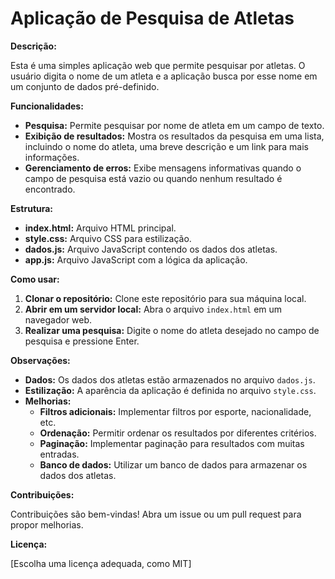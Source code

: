# Aplicação de Pesquisa de Atletas

**Descrição:**

Esta é uma simples aplicação web que permite pesquisar por atletas. O usuário digita o nome de um atleta e a aplicação busca por esse nome em um conjunto de dados pré-definido.

**Funcionalidades:**

* **Pesquisa:** Permite pesquisar por nome de atleta em um campo de texto.
* **Exibição de resultados:** Mostra os resultados da pesquisa em uma lista, incluindo o nome do atleta, uma breve descrição e um link para mais informações.
* **Gerenciamento de erros:** Exibe mensagens informativas quando o campo de pesquisa está vazio ou quando nenhum resultado é encontrado.

**Estrutura:**

* **index.html:** Arquivo HTML principal.
* **style.css:** Arquivo CSS para estilização.
* **dados.js:** Arquivo JavaScript contendo os dados dos atletas.
* **app.js:** Arquivo JavaScript com a lógica da aplicação.

**Como usar:**

1. **Clonar o repositório:** Clone este repositório para sua máquina local.
2. **Abrir em um servidor local:** Abra o arquivo `index.html` em um navegador web.
3. **Realizar uma pesquisa:** Digite o nome do atleta desejado no campo de pesquisa e pressione Enter.

**Observações:**

* **Dados:** Os dados dos atletas estão armazenados no arquivo `dados.js`.
* **Estilização:** A aparência da aplicação é definida no arquivo `style.css`.
* **Melhorias:**
    * **Filtros adicionais:** Implementar filtros por esporte, nacionalidade, etc.
    * **Ordenação:** Permitir ordenar os resultados por diferentes critérios.
    * **Paginação:** Implementar paginação para resultados com muitas entradas.
    * **Banco de dados:** Utilizar um banco de dados para armazenar os dados dos atletas.

**Contribuições:**

Contribuições são bem-vindas! Abra um issue ou um pull request para propor melhorias.

**Licença:**

[Escolha uma licença adequada, como MIT]
